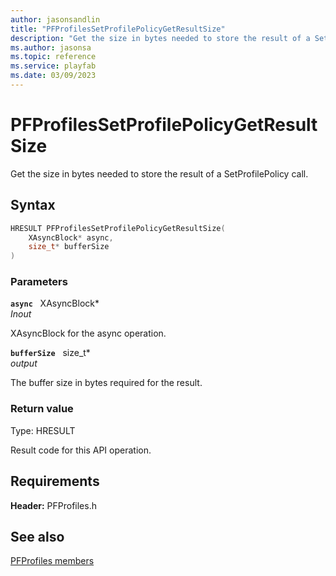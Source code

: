 ```yaml
---
author: jasonsandlin
title: "PFProfilesSetProfilePolicyGetResultSize"
description: "Get the size in bytes needed to store the result of a SetProfilePolicy call."
ms.author: jasonsa
ms.topic: reference
ms.service: playfab
ms.date: 03/09/2023
---
```


# PFProfilesSetProfilePolicyGetResultSize  

Get the size in bytes needed to store the result of a SetProfilePolicy call.  

## Syntax  
  
```cpp
HRESULT PFProfilesSetProfilePolicyGetResultSize(  
    XAsyncBlock* async,  
    size_t* bufferSize  
)  
```  
  
### Parameters  
  
**`async`** &nbsp; XAsyncBlock*  
*_Inout_*  
  
XAsyncBlock for the async operation.  
  
**`bufferSize`** &nbsp; size_t*  
*output*  
  
The buffer size in bytes required for the result.  
  
  
### Return value
Type: HRESULT
  
Result code for this API operation.
  
  
## Requirements  
  
**Header:** PFProfiles.h
  
## See also  
[PFProfiles members](../pfprofiles_members.md)  

  
  
